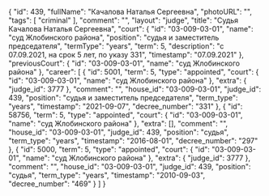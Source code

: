 {
    "id": 439,
    "fullName": "Качалова Наталья Сергеевна",
    "photoURL": "",
    "tags": [
        "criminal"
    ],
    "comment": "",
    "layout": "judge",
    "title": "Судья Качалова Наталья Сергеевна",
    "court": {
        "id": "03-009-03-01",
        "name": "суд Жлобинского района",
        "position": "судья и заместитель председателя",
        "termType": "years",
        "term": 5,
        "description": "c 07.09.2021, на срок 5 лет, по указу 331",
        "timestamp": "07.09.2021"
    },
    "previousCourt": {
        "id": "03-009-03-01",
        "name": "суд Жлобинского района"
    },
    "career": [
        {
            "id": 5001,
            "term": 5,
            "type": "appointed",
            "court": {
                "id": "03-009-03-01",
                "name": "суд Жлобинского района"
            },
            "extra": {
                "judge_id": 3777
            },
            "comment": "",
            "house_id": "03-009-03-01",
            "judge_id": 439,
            "position": "судья и заместитель председателя",
            "term_type": "years",
            "timestamp": "2021-09-07",
            "decree_number": "331"
        },
        {
            "id": 58756,
            "term": 5,
            "type": "appointed",
            "court": {
                "id": "03-009-03-01",
                "name": "суд Жлобинского района"
            },
            "extra": [],
            "comment": "",
            "house_id": "03-009-03-01",
            "judge_id": 439,
            "position": "судья",
            "term_type": "years",
            "timestamp": "2016-08-01",
            "decree_number": "297"
        },
        {
            "id": 5000,
            "term": 5,
            "type": "appointed",
            "court": {
                "id": "03-009-03-01",
                "name": "суд Жлобинского района"
            },
            "extra": {
                "judge_id": 3777
            },
            "comment": "",
            "house_id": "03-009-03-01",
            "judge_id": 439,
            "position": "судья",
            "term_type": "years",
            "timestamp": "2010-09-03",
            "decree_number": "469"
        }
    ]
}